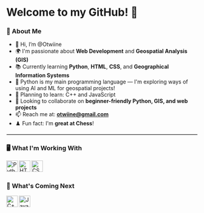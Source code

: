 # Welcome to my GitHub! 👋

### 🧠 About Me
- 👋 Hi, I’m @Otwiine
- 🌍 I'm passionate about **Web Development** and **Geospatial Analysis (GIS)**
- 📚 Currently learning **Python**, **HTML**, **CSS**, and **Geographical Information Systems**
- 🐍 Python is my main programming language — I'm exploring ways of using AI and ML for geospatial projects!
- 🎯 Planning to learn: C++ and JavaScript
- 🤝 Looking to collaborate on **beginner-friendly Python, GIS, and web projects**
- 📫 Reach me at: **otwiine@gmail.com**
- ♟️ Fun fact: I'm **great at Chess**!

<hr style="border:1px solid #ccc" />

### 🖥️ What I'm Working With
<img align="left" alt="Python" width="30px" src="https://cdn.jsdelivr.net/gh/devicons/devicon/icons/python/python-original.svg" />
<img align="left" alt="HTML5" width="30px" src="https://cdn.jsdelivr.net/gh/devicons/devicon/icons/html5/html5-original.svg" />
<img align="left" alt="CSS3" width="30px" src="https://cdn.jsdelivr.net/gh/devicons/devicon/icons/css3/css3-original.svg" />

<br /><br />

### 🚀 What's Coming Next
<img align="left" alt="C++ Logo" width="30px" src="https://cdn.jsdelivr.net/gh/devicons/devicon/icons/cplusplus/cplusplus-original.svg" />
<img align="left" alt="JavaScript Logo" width="30px" src="https://cdn.jsdelivr.net/gh/devicons/devicon/icons/javascript/javascript-original.svg"/>

<br /><br />
---
<!---
Otwiine/Otwiine is a ✨ special ✨ repository because its `README.md` (this file) appears on your GitHub profile.
You can click the Preview link to take a look at your changes.
--->
